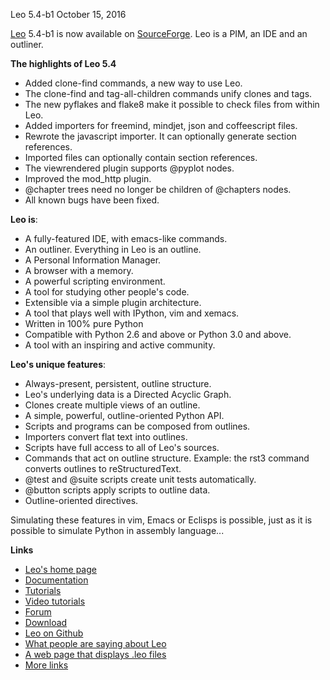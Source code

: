 Leo 5.4-b1   October 15, 2016

[Leo](http://leoeditor.com/) 5.4-b1 is now available on [SourceForge](http://sourceforge.net/projects/leo/files/Leo/). Leo is a PIM, an IDE and an outliner.

**The highlights of Leo 5.4**

- Added clone-find commands, a new way to use Leo.
- The clone-find and tag-all-children commands unify clones and tags.
- The new pyflakes and flake8 make it possible to check files from within Leo.
- Added importers for freemind, mindjet, json and coffeescript files.
- Rewrote the javascript importer. It can optionally generate section references.
- Imported files can optionally contain section references.
- The viewrendered plugin supports @pyplot nodes.
- Improved the mod_http plugin.
- @chapter trees need no longer be children of @chapters nodes.
- All known bugs have been fixed.

**Leo is**:

- A fully-featured IDE, with emacs-like commands.
- An outliner. Everything in Leo is an outline.
- A Personal Information Manager.
- A browser with a memory.
- A powerful scripting environment.
- A tool for studying other people's code.
- Extensible via a simple plugin architecture.
- A tool that plays well with  IPython, vim and xemacs.
- Written in 100% pure Python
- Compatible with Python 2.6 and above or Python 3.0 and above.
- A tool with an inspiring and active community.

**Leo's unique features**:
    
- Always-present, persistent, outline structure.
- Leo's underlying data is a Directed Acyclic Graph.
- Clones create multiple views of an outline.
- A simple, powerful, outline-oriented Python API.
- Scripts and programs can be composed from outlines.
- Importers convert flat text into outlines.
- Scripts have full access to all of Leo's sources.
- Commands that act on outline structure.
  Example: the rst3 command converts outlines to reStructuredText.
- @test and @suite scripts create unit tests automatically.
- @button scripts apply scripts to outline data.
- Outline-oriented directives.

Simulating these features in vim, Emacs or Eclisps is possible,
just as it is possible to simulate Python in assembly language...

**Links**

- [Leo's home page](http://leoeditor.com)
- [Documentation](http://leoeditor.com/leo_toc.html)
- [Tutorials](http://leoeditor.com/tutorial.html)
- [Video tutorials](http://leoeditor.com/screencasts.html)
- [Forum](http://groups.google.com/group/leo-editor)
- [Download](http://sourceforge.net/projects/leo/files/)
- [Leo on Github](https://github.com/leo-editor/leo-editor)
- [What people are saying about Leo](http://leoeditor.com/testimonials.html)
- [A web page that displays .leo files](http://leoeditor.com/load-leo.html)
- [More links](http://leoeditor.com/leoLinks.html)
